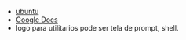 
- [ubuntu](https://design.ubuntu.com/brand/ubuntu-logo/)
- [Google Docs](https://www.google.com/search?q=google+docs+logo&oq=google+docs+logo&aqs=chrome.0.69i59j0l2.15771j0j9&client=ms-android-samsung&sourceid=chrome-mobile&ie=UTF-8)
- logo para utilitarios pode ser tela de prompt, shell.
